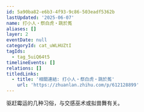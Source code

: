 ```yaml
---
id: 5a90ba82-e6b3-4f93-9c86-503eadf5362b
lastUpdated: '2025-06-07'
name: 打小人・祭白虎・跳於菟
aliases: []
layer: 2
eventDate: null
categoryId: cat_uWLHUZtI
tagIds:
  - tag_5uiQ64t5
timelineEvents: []
relations: []
titledLinks:
  - title: '相關連結: 打小人・祭白虎・跳於菟'
    url: 'https://zhuanlan.zhihu.com/p/612128899'
---
```

驱赶霉运的几种习俗，与交感巫术或拟兽舞有关。
